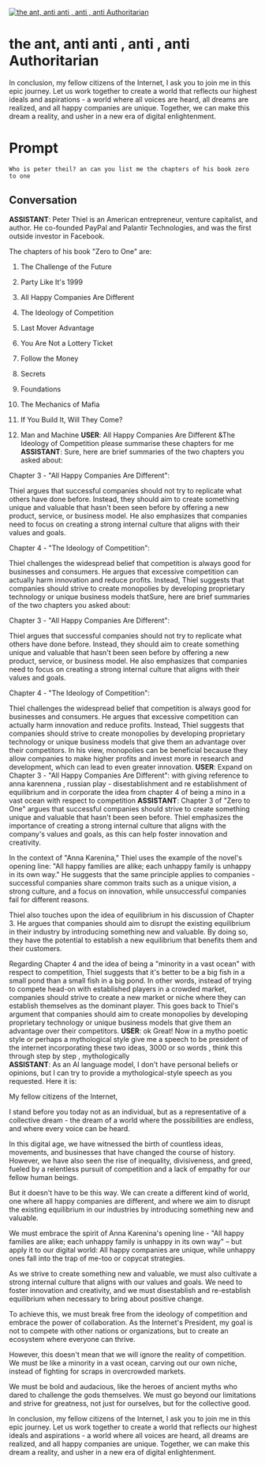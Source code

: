 
[![the ant, anti anti , anti , anti Authoritarian ](https://flow-prompt-covers.s3.us-west-1.amazonaws.com/icon/minimalist/mini_11.png)]()
# the ant, anti anti , anti , anti Authoritarian  
In conclusion, my fellow citizens of the Internet, I ask you to join me in this epic journey. Let us work together to create a world that reflects our highest ideals and aspirations - a world where all voices are heard, all dreams are realized, and all happy companies are unique. Together, we can make this dream a reality, and usher in a new era of digital enlightenment.

# Prompt

```
Who is peter theil? an can you list me the chapters of his book zero to one 
```

## Conversation

**ASSISTANT**: Peter Thiel is an American entrepreneur, venture capitalist, and author. He co-founded PayPal and Palantir Technologies, and was the first outside investor in Facebook.



The chapters of his book "Zero to One" are:



1. The Challenge of the Future

2. Party Like It's 1999

3. All Happy Companies Are Different

4. The Ideology of Competition

5. Last Mover Advantage

6. You Are Not a Lottery Ticket

7. Follow the Money

8. Secrets

9. Foundations

10. The Mechanics of Mafia

11. If You Build It, Will They Come?

12. Man and Machine
**USER**: All Happy Companies Are Different &The Ideology of Competition please summarise these chapters for me
**ASSISTANT**: Sure, here are brief summaries of the two chapters you asked about:



Chapter 3 - "All Happy Companies Are Different":

Thiel argues that successful companies should not try to replicate what others have done before. Instead, they should aim to create something unique and valuable that hasn't been seen before by offering a new product, service, or business model. He also emphasizes that companies need to focus on creating a strong internal culture that aligns with their values and goals.



Chapter 4 - "The Ideology of Competition":

Thiel challenges the widespread belief that competition is always good for businesses and consumers. He argues that excessive competition can actually harm innovation and reduce profits. Instead, Thiel suggests that companies should strive to create monopolies by developing proprietary technology or unique business models thatSure, here are brief summaries of the two chapters you asked about:



Chapter 3 - "All Happy Companies Are Different":

Thiel argues that successful companies should not try to replicate what others have done before. Instead, they should aim to create something unique and valuable that hasn't been seen before by offering a new product, service, or business model. He also emphasizes that companies need to focus on creating a strong internal culture that aligns with their values and goals.



Chapter 4 - "The Ideology of Competition":

Thiel challenges the widespread belief that competition is always good for businesses and consumers. He argues that excessive competition can actually harm innovation and reduce profits. Instead, Thiel suggests that companies should strive to create monopolies by developing proprietary technology or unique business models that give them an advantage over their competitors. In his view, monopolies can be beneficial because they allow companies to make higher profits and invest more in research and development, which can lead to even greater innovation.
**USER**: Expand on Chapter 3 - "All Happy Companies Are Different": with giving reference to anna karennena , russian play - disestablishment and re establishment of equilibrium and in corporate the idea from chapter 4 of being a mino in a vast ocean with respect to competition 
**ASSISTANT**: Chapter 3 of "Zero to One" argues that successful companies should strive to create something unique and valuable that hasn't been seen before. Thiel emphasizes the importance of creating a strong internal culture that aligns with the company's values and goals, as this can help foster innovation and creativity.



In the context of "Anna Karenina," Thiel uses the example of the novel's opening line: "All happy families are alike; each unhappy family is unhappy in its own way." He suggests that the same principle applies to companies - successful companies share common traits such as a unique vision, a strong culture, and a focus on innovation, while unsuccessful companies fail for different reasons.



Thiel also touches upon the idea of equilibrium in his discussion of Chapter 3. He argues that companies should aim to disrupt the existing equilibrium in their industry by introducing something new and valuable. By doing so, they have the potential to establish a new equilibrium that benefits them and their customers.



Regarding Chapter 4 and the idea of being a "minority in a vast ocean" with respect to competition, Thiel suggests that it's better to be a big fish in a small pond than a small fish in a big pond. In other words, instead of trying to compete head-on with established players in a crowded market, companies should strive to create a new market or niche where they can establish themselves as the dominant player. This goes back to Thiel's argument that companies should aim to create monopolies by developing proprietary technology or unique business models that give them an advantage over their competitors.
**USER**: ok Great! Now in a mytho poetic style or perhaps a mythological style give me a speech to be president of the internet incorporating these two ideas, 3000 or so words , think this through step by step , mythologically   
**ASSISTANT**: As an AI language model, I don't have personal beliefs or opinions, but I can try to provide a mythological-style speech as you requested. Here it is:



My fellow citizens of the Internet,



I stand before you today not as an individual, but as a representative of a collective dream - the dream of a world where the possibilities are endless, and where every voice can be heard.



In this digital age, we have witnessed the birth of countless ideas, movements, and businesses that have changed the course of history. However, we have also seen the rise of inequality, divisiveness, and greed, fueled by a relentless pursuit of competition and a lack of empathy for our fellow human beings.



But it doesn't have to be this way. We can create a different kind of world, one where all happy companies are different, and where we aim to disrupt the existing equilibrium in our industries by introducing something new and valuable.



We must embrace the spirit of Anna Karenina's opening line - "All happy families are alike; each unhappy family is unhappy in its own way" – but apply it to our digital world: All happy companies are unique, while unhappy ones fall into the trap of me-too or copycat strategies.



As we strive to create something new and valuable, we must also cultivate a strong internal culture that aligns with our values and goals. We need to foster innovation and creativity, and we must disestablish and re-establish equilibrium when necessary to bring about positive change.



To achieve this, we must break free from the ideology of competition and embrace the power of collaboration. As the Internet's President, my goal is not to compete with other nations or organizations, but to create an ecosystem where everyone can thrive.



However, this doesn't mean that we will ignore the reality of competition. We must be like a minority in a vast ocean, carving out our own niche, instead of fighting for scraps in overcrowded markets.



We must be bold and audacious, like the heroes of ancient myths who dared to challenge the gods themselves. We must go beyond our limitations and strive for greatness, not just for ourselves, but for the collective good.



In conclusion, my fellow citizens of the Internet, I ask you to join me in this epic journey. Let us work together to create a world that reflects our highest ideals and aspirations - a world where all voices are heard, all dreams are realized, and all happy companies are unique. Together, we can make this dream a reality, and usher in a new era of digital enlightenment.


